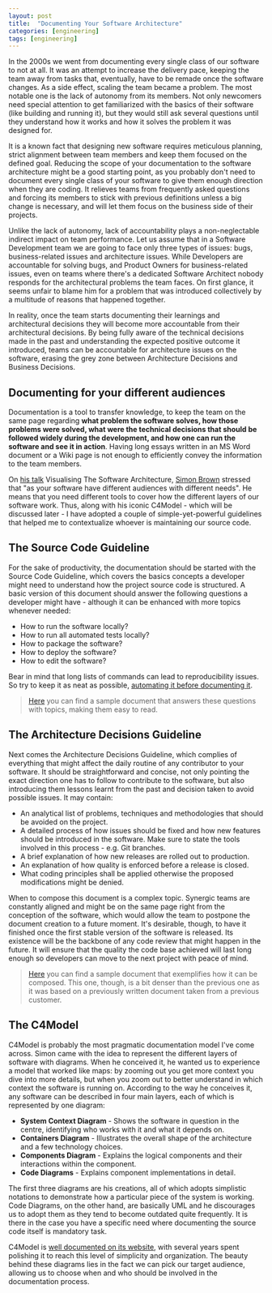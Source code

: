 ```yaml
---
layout: post
title:  "Documenting Your Software Architecture"
categories: [engineering]
tags: [engineering]
---
```

In the 2000s we went from documenting every single class of our software to not at all. It was an attempt to increase the delivery pace, keeping the team away from tasks that, eventually, have to be remade once the software changes. As a side effect, scaling the team became a problem. The most notable one is the lack of autonomy from its members. Not only newcomers need special attention to get familiarized with the basics of their software (like building and running it), but they would still ask several questions until they understand how it works and how it solves the problem it was designed for.

It is a known fact that designing new software requires meticulous planning, strict alignment between team members and keep them focused on the defined goal. Reducing the scope of your documentation to the software architecture might be a good starting point, as you probably don't need to document every single class of your software to give them enough direction when they are coding. It relieves teams from frequently asked questions and forcing its members to stick with previous definitions unless a big change is necessary, and will let them focus on the business side of their projects.

Unlike the lack of autonomy, lack of accountability plays a non-neglectable indirect impact on team performance. Let us assume that in a Software Development team we are going to face only three types of issues: bugs, business-related issues and architecture issues. While Developers are accountable for solving bugs, and Product Owners for business-related issues, even on teams where there's a dedicated Software Architect nobody responds for the architectural problems the team faces. On first glance, it seems unfair to blame him for a problem that was introduced collectively by a multitude of reasons that happened together.

In reality, once the team starts documenting their learnings and architectural decisions they will become more accountable from their architectural decisions. By being fully aware of the technical decisions made in the past and understanding the expected positive outcome it introduced, teams can be accountable for architecture issues on the software, erasing the grey zone between Architecture Decisions and Business Decisions.

## Documenting for your different audiences
Documentation is a tool to transfer knowledge, to keep the team on the same page regarding **what problem the software solves, how those problems were solved, what were the technical decisions that should be followed widely during the development, and how one can run the software and see it in action**. Having long essays written in an MS Word document or a Wiki page is not enough to efficiently convey the information to the team members.

On [his talk](https://youtu.be/x2-rSnhpw0g) Visualising The Software Architecture, [Simon Brown](https://simonbrown.je/) stressed that "as your software have different audiences with different needs". He means that you need different tools to cover how the different layers of our software work. Thus, along with his iconic C4Model - which will be discussed later - I have adopted a couple of simple-yet-powerful guidelines that helped me to contextualize whoever is maintaining our source code.

## The Source Code Guideline
For the sake of productivity, the documentation should be started with the Source Code Guideline, which covers the basics concepts a developer might need to understand how the project source code is structured. A basic version of this document should answer the following questions a developer might have - although it can be enhanced with more topics whenever needed:

- How to run the software locally?
- How to run all automated tests locally?
- How to package the software?
- How to deploy the software?
- How to edit the software?

Bear in mind that long lists of commands can lead to reproducibility issues. So try to keep it as neat as possible, [automating it before documenting it](https://miere.observer/engineering/2020/04/20/Producing-professional-deliverables.html#going-beyond-kents-simple-design).

<blockquote class="note">
<a href="https://gist.github.com/miere/cba07143f3f37c64fc0fa82a8e9179a6">Here</a> you can find a sample document that answers these questions with topics, making them easy to read.
</blockquote>

## The Architecture Decisions Guideline
Next comes the Architecture Decisions Guideline, which complies of everything that might affect the daily routine of any contributor to your software. It should be straightforward and concise, not only pointing the exact direction one has to follow to contribute to the software, but also introducing them lessons learnt from the past and decision taken to avoid possible issues. It may contain:

- An analytical list of problems, techniques and methodologies that should be avoided on the project.
- A detailed process of how issues should be fixed and how new features should be introduced in the software. Make sure to state the tools involved in this process - e.g. Git branches.
- A brief explanation of how new releases are rolled out to production.
- An explanation of how quality is enforced before a release is closed.
- What coding principles shall be applied otherwise the proposed modifications might be denied.

When to compose this document is a complex topic. Synergic teams are constantly aligned and might be on the same page right from the conception of the software, which would allow the team to postpone the document creation to a future moment. It's desirable, though, to have it finished once the first stable version of the software is released. Its existence will be the backbone of any code review that might happen in the future. It will ensure that the quality the code base achieved will last long enough so developers can move to the next project with peace of mind.

<blockquote class="note">
<a href="https://gist.github.com/miere/bcd10534a0c26f30b7e6d5234c4e903e">Here</a> you can find a sample document that exemplifies how it can be composed. This one, though, is a bit denser than the previous one as it was based on a previously written document taken from a previous customer.
</blockquote>

## The C4Model
C4Model is probably the most pragmatic documentation model I've come across. Simon came with the idea to represent the different layers of software with diagrams. When he conceived it, he wanted us to experience a model that worked like maps: by zooming out you get more context you dive into more details, but when you zoom out to better understand in which context the software is running on.  According to the way he conceives it, any software can be described in four main layers, each of which is represented by one diagram:

- **System Context Diagram** - Shows the software in question in the centre, identifying who works with it and what it depends on.
- **Containers Diagram** - Illustrates the overall shape of the architecture and a few technology choices.
- **Components Diagram** - Explains the logical components and their interactions within the component.
- **Code Diagrams** - Explains component implementations in detail.

The first three diagrams are his creations, all of which adopts simplistic notations to demonstrate how a particular piece of the system is working. Code Diagrams, on the other hand, are basically UML and he discourages us to adopt them as they tend to become outdated quite frequently. It is there in the case you have a specific need where documenting the source code itself is mandatory task.

C4Model is [well documented on its website](https://c4model.com/), with several years spent polishing it to reach this level of simplicity and organization. The beauty behind these diagrams lies in the fact we can pick our target audience, allowing us to choose when and who should be involved in the documentation process.
